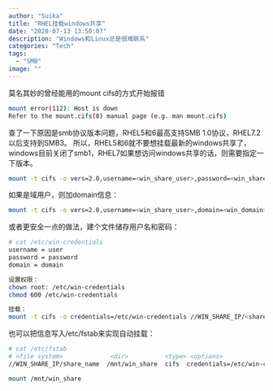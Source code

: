 ```yaml
---
author: "Suika"
title: "RHEL挂载windows共享"
date: "2020-07-13 13:50:07"
description: "Windows和Linux总是很难联系"
categories: "Tech"
tags: 
  - "SMB"
image: ""
---
```

莫名其妙的曾经能用的mount cifs的方式开始报错
```bash
mount error(112): Host is down
Refer to the mount.cifs(8) manual page (e.g. man mount.cifs)
```
查了一下原因是smb协议版本问题，RHEL5和6最高支持SMB 1.0协议，RHEL7.2以后支持到SMB3。
所以，RHEL5和6就不要想挂载最新的windows共享了，windows目前关闭了smb1，RHEL7如果想访问windows共享的话，则需要指定一下版本。
```bash
mount -t cifs -o vers=2.0,username=<win_share_user>,password=<win_share_password> //WIN_SHARE_IP/<share_name> /mnt/win_share
```
如果是域用户，则加domain信息：
```bash
mount -t cifs -o vers=2.0,username=<win_share_user>,domain=<win_domain>，password=<win_share_password> //WIN_SHARE_IP/<share_name> /mnt/win_share
```
或者更安全一点的做法，建个文件储存用户名和密码：
```bash
# cat /etc/win-credentials
username = user
password = password
domain = domain

设置权限：
chown root: /etc/win-credentials
chmod 600 /etc/win-credentials

挂载：
mount -t cifs -o credentials=/etc/win-credentials //WIN_SHARE_IP/<share_name> /mnt/win_share
```
也可以把信息写入/etc/fstab来实现自动挂载：
```bash
# cat /etc/fstab
# <file system>             <dir>          <type> <options>                                                   <dump>  <pass>
//WIN_SHARE_IP/share_name  /mnt/win_share  cifs  credentials=/etc/win-credentials,file_mode=0755,dir_mode=0755 0       0

mount /mnt/win_share